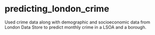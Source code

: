# predicting_london_crime
Used crime data along with demographic and socioeconomic data from London Data Store to predict monthly crime in a LSOA and a borough. 
